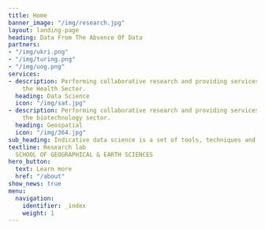 ```yaml
---
title: Home
banner_image: "/img/research.jpg"
layout: landing-page
heading: Data From The Absence Of Data
partners:
- "/img/ukri.png"
- "/img/turing.png"
- "/img/uog.png"
services:
- description: Performing collaborative research and providing services to support
    the Health Sector.
  heading: Data Science
  icon: "/img/sat.jpg"
- description: Performing collaborative research and providing services to support
    the biotechnology sector.
  heading: Geospatial
  icon: "/img/364.jpg"
sub_heading: Indicative data science is a set of tools, techniques and the mindset that considers gaps, unavailability, and the uncertainty of data as a valuable source of data.
textline: Research lab
  SCHOOL OF GEOGRAPHICAL & EARTH SCIENCES
hero_button:
  text: Learn more
  href: "/about"
show_news: true
menu:
  navigation:
    identifier: _index
    weight: 1
---
```


